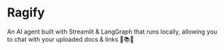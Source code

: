 # Ragify
An AI agent built with Streamlit &amp; LangGraph that runs locally, allowing you to chat with your uploaded docs &amp; links 🔗📚💬
